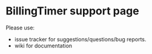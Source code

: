 # BillingTimer support page

Please use:
- issue tracker for suggestions/questions/bug reports.
- wiki for documentation
